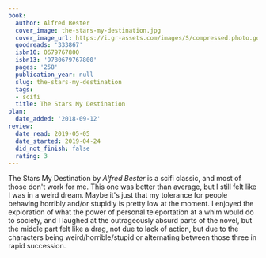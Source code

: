 ```yaml
---
book:
  author: Alfred Bester
  cover_image: the-stars-my-destination.jpg
  cover_image_url: https://i.gr-assets.com/images/S/compressed.photo.goodreads.com/books/1433671750l/333867._SX98_.jpg
  goodreads: '333867'
  isbn10: 0679767800
  isbn13: '9780679767800'
  pages: '258'
  publication_year: null
  slug: the-stars-my-destination
  tags:
  - scifi
  title: The Stars My Destination
plan:
  date_added: '2018-09-12'
review:
  date_read: 2019-05-05
  date_started: 2019-04-24
  did_not_finish: false
  rating: 3
---
```


The Stars My Destination by *Alfred Bester* is a scifi classic, and most of those don't work for me. This one was better than average, but I still felt like I was in a weird dream. Maybe it's just that my tolerance for people behaving horribly and/or stupidly is pretty low at the moment. I enjoyed the exploration of what the power of personal teleportation at a whim would do to society, and I laughed at the outrageously absurd parts of the novel, but the middle part felt like a drag, not due to lack of action, but due to the characters being weird/horrible/stupid or alternating between those three in rapid succession.
